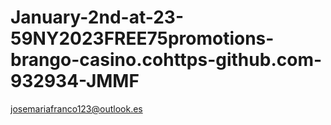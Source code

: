 # January-2nd-at-23-59NY2023FREE75promotions-brango-casino.cohttps-github.com-932934-JMMF
josemariafranco123@outlook.es
